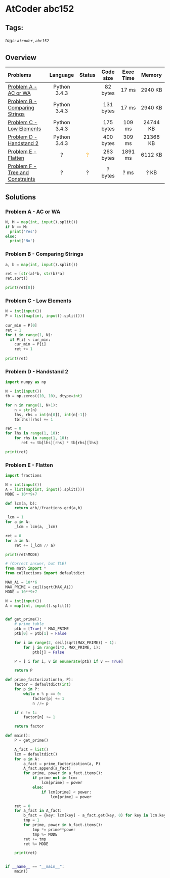 # AtCoder abc152

## Tags:
###### tags: `atcoder`, `abc152`

## Overview
| Problems | Language  | Status | Code size | Exec Time | Memory |  
| :-------- | :--------: | :--------: | :--------: | :--------: | :--------: |
| [Problem A - AC or WA](https://atcoder.jp/contests/abc152/tasks/abc152_a) | Python 3.4.3 | <span style="color:green"></span> |   82 bytes |  17 ms | 2940  KB |
| [Problem B - Comparing Strings](https://atcoder.jp/contests/abc152/tasks/abc152_b) | Python 3.4.3 | <span style="color:green"></span> |   131 bytes |  17  ms | 2940 KB |
| [Problem C - Low Elements](https://atcoder.jp/contests/abc152/tasks/abc152_c) | Python 3.4.3 | <span style="color:green"></span> |   175 bytes |   109 ms | 24744  KB |
| [Problem D - Handstand 2](https://atcoder.jp/contests/abc152/tasks/abc152_d) | Python 3.4.3 | <span style="color:orange"></span> |  400 bytes | 309 ms |  21368 KB |
| [Problem E - Flatten](https://atcoder.jp/contests/abc152/tasks/abc152_e) | ? | <span style="color:orange"> ? </span> | 263 bytes | 1891 ms | 6112 KB |
| [Problem F - Tree and Constraints](https://atcoder.jp/contests/abc152/tasks/abc152_f) | ? | ? | ? bytes | ? ms | ? KB |


## Solutions
### Problem A - AC or WA 
```python
N, M = map(int, input().split())
if N == M:
  print('Yes')
else:
  print('No')
```

### Problem B - Comparing Strings 
```python
a, b = map(int, input().split())

ret = [str(a)*b, str(b)*a]
ret.sort()

print(ret[0])
```

### Problem C - Low Elements 
```python
N = int(input())
P = list(map(int, input().split()))
 
cur_min = P[0]
ret = 1
for i in range(1, N):
  if P[i] < cur_min:
    cur_min = P[i]
    ret += 1
 
print(ret)
```

### Problem D - Handstand 2 
```python
import numpy as np

N = int(input())
tb = np.zeros((10, 10), dtype=int)

for n in range(1, N+1):
    n = str(n)
    lhs, rhs = int(n[0]), int(n[-1])
    tb[lhs][rhs] += 1

ret = 0
for lhs in range(1, 10):
    for rhs in range(1, 10):
       ret += tb[lhs][rhs] * tb[rhs][lhs]

print(ret) 
```

### Problem E - Flatten
```python
import fractions 

N = int(input())
A = list(map(int, input().split()))
MODE = 10**9+7

def lcm(a, b):
    return a*b//fractions.gcd(a,b)

_lcm = 1
for a in A:
    _lcm = lcm(a, _lcm)

ret = 0
for a in A:
    ret += (_lcm // a)

print(ret%MODE)
```

```python
# (Correct answer, but TLE) 
from math import *
from collections import defaultdict

MAX_Ai = 10**6
MAX_PRIME = ceil(sqrt(MAX_Ai))
MODE = 10**9+7

N = int(input())
A = map(int, input().split())


def get_prime():
    # prime table
    ptb = [True] * MAX_PRIME
    ptb[0] = ptb[1] = False

    for i in range(2, ceil(sqrt(MAX_PRIME)) + 1):
        for j in range(i*2, MAX_PRIME, i):
            ptb[j] = False

    P = [ i for i, v in enumerate(ptb) if v == True]

    return P

def prime_factorization(n, P):
    factor = defaultdict(int)
    for p in P:
        while n % p == 0:
            factor[p] += 1
            n //= p

    if n != 1:
        factor[n] += 1

    return factor

def main():
    P = get_prime()    

    A_fact = list()
    lcm = defaultdict()
    for a in A:
        a_fact = prime_factorization(a, P)
        A_fact.append(a_fact)
        for prime, power in a_fact.items():
            if prime not in lcm:
                lcm[prime] = power
            else:
                if lcm[prime] < power:
                    lcm[prime] = power

    ret = 0
    for a_fact in A_fact:
        b_fact = {key: lcm[key] - a_fact.get(key, 0) for key in lcm.keys()}
        tmp = 1
        for prime, power in b_fact.items():
            tmp *= prime**power
            tmp %= MODE
        ret += tmp
        ret %= MODE

    print(ret)


if __name__ == "__main__":
    main()
```

